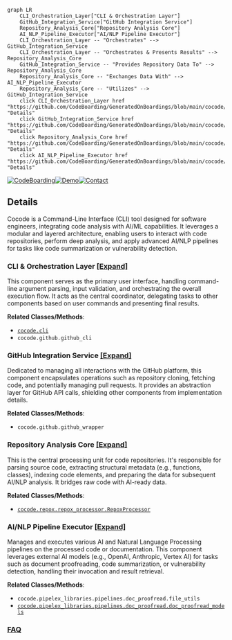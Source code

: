 ```mermaid
graph LR
    CLI_Orchestration_Layer["CLI & Orchestration Layer"]
    GitHub_Integration_Service["GitHub Integration Service"]
    Repository_Analysis_Core["Repository Analysis Core"]
    AI_NLP_Pipeline_Executor["AI/NLP Pipeline Executor"]
    CLI_Orchestration_Layer -- "Orchestrates" --> GitHub_Integration_Service
    CLI_Orchestration_Layer -- "Orchestrates & Presents Results" --> Repository_Analysis_Core
    GitHub_Integration_Service -- "Provides Repository Data To" --> Repository_Analysis_Core
    Repository_Analysis_Core -- "Exchanges Data With" --> AI_NLP_Pipeline_Executor
    Repository_Analysis_Core -- "Utilizes" --> GitHub_Integration_Service
    click CLI_Orchestration_Layer href "https://github.com/CodeBoarding/GeneratedOnBoardings/blob/main/cocode/CLI_Orchestration_Layer.md" "Details"
    click GitHub_Integration_Service href "https://github.com/CodeBoarding/GeneratedOnBoardings/blob/main/cocode/GitHub_Integration_Service.md" "Details"
    click Repository_Analysis_Core href "https://github.com/CodeBoarding/GeneratedOnBoardings/blob/main/cocode/Repository_Analysis_Core.md" "Details"
    click AI_NLP_Pipeline_Executor href "https://github.com/CodeBoarding/GeneratedOnBoardings/blob/main/cocode/AI_NLP_Pipeline_Executor.md" "Details"
```

[![CodeBoarding](https://img.shields.io/badge/Generated%20by-CodeBoarding-9cf?style=flat-square)](https://github.com/CodeBoarding/GeneratedOnBoardings)[![Demo](https://img.shields.io/badge/Try%20our-Demo-blue?style=flat-square)](https://www.codeboarding.org/demo)[![Contact](https://img.shields.io/badge/Contact%20us%20-%20contact@codeboarding.org-lightgrey?style=flat-square)](mailto:contact@codeboarding.org)

## Details

Cocode is a Command-Line Interface (CLI) tool designed for software engineers, integrating code analysis with AI/ML capabilities. It leverages a modular and layered architecture, enabling users to interact with code repositories, perform deep analysis, and apply advanced AI/NLP pipelines for tasks like code summarization or vulnerability detection.

### CLI & Orchestration Layer [[Expand]](./CLI_Orchestration_Layer.md)
This component serves as the primary user interface, handling command-line argument parsing, input validation, and orchestrating the overall execution flow. It acts as the central coordinator, delegating tasks to other components based on user commands and presenting final results.


**Related Classes/Methods**:

- <a href="https://github.com/Pipelex/cocode/blob/main/cocode/cli.py" target="_blank" rel="noopener noreferrer">`cocode.cli`</a>
- `cocode.github.github_cli`


### GitHub Integration Service [[Expand]](./GitHub_Integration_Service.md)
Dedicated to managing all interactions with the GitHub platform, this component encapsulates operations such as repository cloning, fetching code, and potentially managing pull requests. It provides an abstraction layer for GitHub API calls, shielding other components from implementation details.


**Related Classes/Methods**:

- `cocode.github.github_wrapper`


### Repository Analysis Core [[Expand]](./Repository_Analysis_Core.md)
This is the central processing unit for code repositories. It's responsible for parsing source code, extracting structural metadata (e.g., functions, classes), indexing code elements, and preparing the data for subsequent AI/NLP analysis. It bridges raw code with AI-ready data.


**Related Classes/Methods**:

- <a href="https://github.com/Pipelex/cocode/blob/main/cocode/repox/repox_processor.py" target="_blank" rel="noopener noreferrer">`cocode.repox.repox_processor.RepoxProcessor`</a>


### AI/NLP Pipeline Executor [[Expand]](./AI_NLP_Pipeline_Executor.md)
Manages and executes various AI and Natural Language Processing pipelines on the processed code or documentation. This component leverages external AI models (e.g., OpenAI, Anthropic, Vertex AI) for tasks such as document proofreading, code summarization, or vulnerability detection, handling their invocation and result retrieval.


**Related Classes/Methods**:

- `cocode.pipelex_libraries.pipelines.doc_proofread.file_utils`
- <a href="https://github.com/Pipelex/cocode/blob/main/cocode/pipelex_libraries/pipelines/doc_proofread/doc_proofread_models.py" target="_blank" rel="noopener noreferrer">`cocode.pipelex_libraries.pipelines.doc_proofread.doc_proofread_models`</a>




### [FAQ](https://github.com/CodeBoarding/GeneratedOnBoardings/tree/main?tab=readme-ov-file#faq)